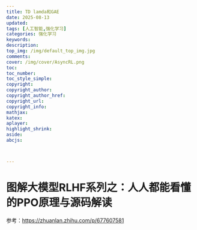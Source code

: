 ```yaml
---
title: TD lamda和GAE
date: 2025-08-13
updated:
tags: [人工智能,强化学习]
categories: 强化学习
keywords:
description:
top_img: /img/default_top_img.jpg
comments:
cover: /img/cover/AsyncRL.png
toc:
toc_number:
toc_style_simple:
copyright:
copyright_author:
copyright_author_href:
copyright_url:
copyright_info:
mathjax:
katex:
aplayer:
highlight_shrink:
aside:
abcjs:



---
```






# 图解大模型RLHF系列之：人人都能看懂的PPO原理与源码解读

参考：https://zhuanlan.zhihu.com/p/677607581

